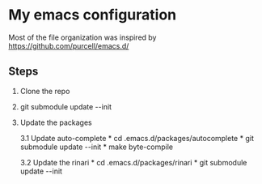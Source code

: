 My emacs configuration
====================================================
Most of the file organization was inspired by 
https://github.com/purcell/emacs.d/


Steps
------------

1. Clone the repo
2. git submodule update --init
3. Update the packages
   
   3.1 Update auto-complete
       * cd .emacs.d/packages/autocomplete
       * git submodule update --init
       * make byte-compile
 
   3.2 Update the rinari
       * cd .emacs.d/packages/rinari
       * git submodule update --init



